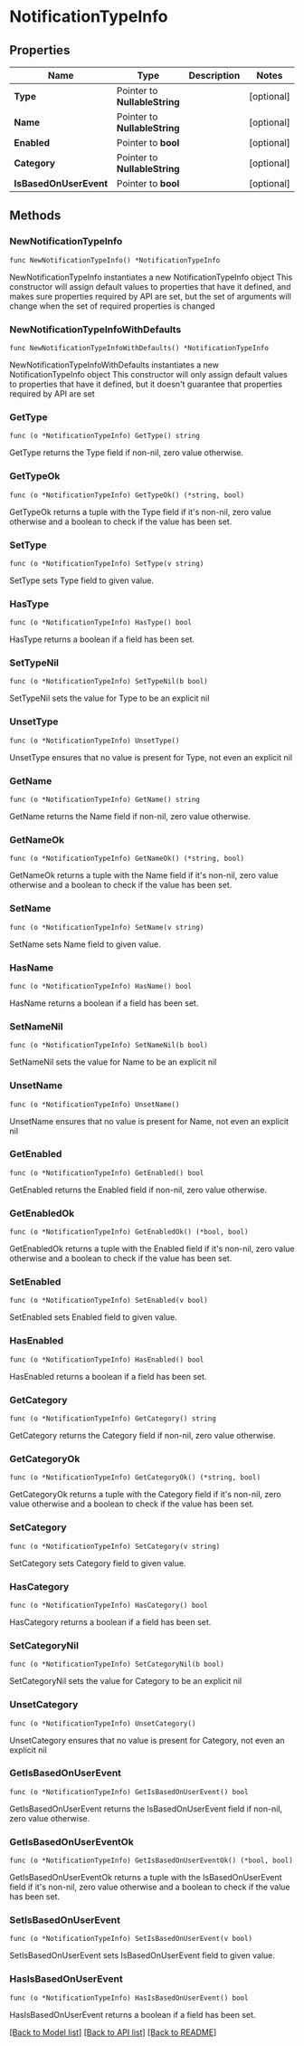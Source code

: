 # NotificationTypeInfo

## Properties

Name | Type | Description | Notes
------------ | ------------- | ------------- | -------------
**Type** | Pointer to **NullableString** |  | [optional] 
**Name** | Pointer to **NullableString** |  | [optional] 
**Enabled** | Pointer to **bool** |  | [optional] 
**Category** | Pointer to **NullableString** |  | [optional] 
**IsBasedOnUserEvent** | Pointer to **bool** |  | [optional] 

## Methods

### NewNotificationTypeInfo

`func NewNotificationTypeInfo() *NotificationTypeInfo`

NewNotificationTypeInfo instantiates a new NotificationTypeInfo object
This constructor will assign default values to properties that have it defined,
and makes sure properties required by API are set, but the set of arguments
will change when the set of required properties is changed

### NewNotificationTypeInfoWithDefaults

`func NewNotificationTypeInfoWithDefaults() *NotificationTypeInfo`

NewNotificationTypeInfoWithDefaults instantiates a new NotificationTypeInfo object
This constructor will only assign default values to properties that have it defined,
but it doesn't guarantee that properties required by API are set

### GetType

`func (o *NotificationTypeInfo) GetType() string`

GetType returns the Type field if non-nil, zero value otherwise.

### GetTypeOk

`func (o *NotificationTypeInfo) GetTypeOk() (*string, bool)`

GetTypeOk returns a tuple with the Type field if it's non-nil, zero value otherwise
and a boolean to check if the value has been set.

### SetType

`func (o *NotificationTypeInfo) SetType(v string)`

SetType sets Type field to given value.

### HasType

`func (o *NotificationTypeInfo) HasType() bool`

HasType returns a boolean if a field has been set.

### SetTypeNil

`func (o *NotificationTypeInfo) SetTypeNil(b bool)`

 SetTypeNil sets the value for Type to be an explicit nil

### UnsetType
`func (o *NotificationTypeInfo) UnsetType()`

UnsetType ensures that no value is present for Type, not even an explicit nil
### GetName

`func (o *NotificationTypeInfo) GetName() string`

GetName returns the Name field if non-nil, zero value otherwise.

### GetNameOk

`func (o *NotificationTypeInfo) GetNameOk() (*string, bool)`

GetNameOk returns a tuple with the Name field if it's non-nil, zero value otherwise
and a boolean to check if the value has been set.

### SetName

`func (o *NotificationTypeInfo) SetName(v string)`

SetName sets Name field to given value.

### HasName

`func (o *NotificationTypeInfo) HasName() bool`

HasName returns a boolean if a field has been set.

### SetNameNil

`func (o *NotificationTypeInfo) SetNameNil(b bool)`

 SetNameNil sets the value for Name to be an explicit nil

### UnsetName
`func (o *NotificationTypeInfo) UnsetName()`

UnsetName ensures that no value is present for Name, not even an explicit nil
### GetEnabled

`func (o *NotificationTypeInfo) GetEnabled() bool`

GetEnabled returns the Enabled field if non-nil, zero value otherwise.

### GetEnabledOk

`func (o *NotificationTypeInfo) GetEnabledOk() (*bool, bool)`

GetEnabledOk returns a tuple with the Enabled field if it's non-nil, zero value otherwise
and a boolean to check if the value has been set.

### SetEnabled

`func (o *NotificationTypeInfo) SetEnabled(v bool)`

SetEnabled sets Enabled field to given value.

### HasEnabled

`func (o *NotificationTypeInfo) HasEnabled() bool`

HasEnabled returns a boolean if a field has been set.

### GetCategory

`func (o *NotificationTypeInfo) GetCategory() string`

GetCategory returns the Category field if non-nil, zero value otherwise.

### GetCategoryOk

`func (o *NotificationTypeInfo) GetCategoryOk() (*string, bool)`

GetCategoryOk returns a tuple with the Category field if it's non-nil, zero value otherwise
and a boolean to check if the value has been set.

### SetCategory

`func (o *NotificationTypeInfo) SetCategory(v string)`

SetCategory sets Category field to given value.

### HasCategory

`func (o *NotificationTypeInfo) HasCategory() bool`

HasCategory returns a boolean if a field has been set.

### SetCategoryNil

`func (o *NotificationTypeInfo) SetCategoryNil(b bool)`

 SetCategoryNil sets the value for Category to be an explicit nil

### UnsetCategory
`func (o *NotificationTypeInfo) UnsetCategory()`

UnsetCategory ensures that no value is present for Category, not even an explicit nil
### GetIsBasedOnUserEvent

`func (o *NotificationTypeInfo) GetIsBasedOnUserEvent() bool`

GetIsBasedOnUserEvent returns the IsBasedOnUserEvent field if non-nil, zero value otherwise.

### GetIsBasedOnUserEventOk

`func (o *NotificationTypeInfo) GetIsBasedOnUserEventOk() (*bool, bool)`

GetIsBasedOnUserEventOk returns a tuple with the IsBasedOnUserEvent field if it's non-nil, zero value otherwise
and a boolean to check if the value has been set.

### SetIsBasedOnUserEvent

`func (o *NotificationTypeInfo) SetIsBasedOnUserEvent(v bool)`

SetIsBasedOnUserEvent sets IsBasedOnUserEvent field to given value.

### HasIsBasedOnUserEvent

`func (o *NotificationTypeInfo) HasIsBasedOnUserEvent() bool`

HasIsBasedOnUserEvent returns a boolean if a field has been set.


[[Back to Model list]](../README.md#documentation-for-models) [[Back to API list]](../README.md#documentation-for-api-endpoints) [[Back to README]](../README.md)


